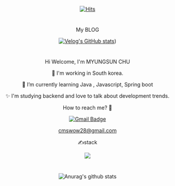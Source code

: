 <div align="center">
 
[![Hits](https://hits.seeyoufarm.com/api/count/incr/badge.svg?url=https%3A%2F%2Fgithub.com%2Fcmswow&count_bg=%23092123&title_bg=%233281AA&icon=&icon_color=%238E4242&title=hits&edge_flat=false)](https://hits.seeyoufarm.com)

#

My BLOG 

[![Velog's GitHub stats](https://velog-readme-stats.vercel.app/api?name=soryjn)](https://velog.io/@soryjn/posts))


#

Hi Welcome, I'm MYUNGSUN CHU 

🔭 I'm working in South korea.

🌱 I’m currently learning Java , Javascript, Spring boot

✨ I'm studying backend and love to talk about development trends.

How to reach me? 🤔

[![Gmail Badge](https://img.shields.io/badge/Gmail-D14836?style=flat&logo=Gmail&logoColor=white)](mailto:cmswow28@gmail.com)

cmswow28@gmail.com

✍stack


 <img src="https://img.shields.io/badge/Java-007396?style=flat&logo=OpenJDK&logoColor=white"/>

#

![Anurag's github stats](https://github-readme-stats.vercel.app/api?username=cmswow&show_icons=true&theme=cobalt)



</div>
